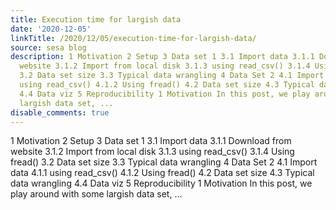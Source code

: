 ```yaml
---
title: Execution time for largish data
date: '2020-12-05'
linkTitle: /2020/12/05/execution-time-for-largish-data/
source: sesa blog
description: 1 Motivation 2 Setup 3 Data set 1 3.1 Import data 3.1.1 Download from
  website 3.1.2 Import from local disk 3.1.3 using read_csv() 3.1.4 Using fread()
  3.2 Data set size 3.3 Typical data wrangling 4 Data Set 2 4.1 Import data 4.1.1
  using read_csv() 4.1.2 Using fread() 4.2 Data set size 4.3 Typical data wrangling
  4.4 Data viz 5 Reproducibility 1 Motivation In this post, we play around with some
  largish data set, ...
disable_comments: true
---
```

1 Motivation 2 Setup 3 Data set 1 3.1 Import data 3.1.1 Download from website 3.1.2 Import from local disk 3.1.3 using read_csv() 3.1.4 Using fread() 3.2 Data set size 3.3 Typical data wrangling 4 Data Set 2 4.1 Import data 4.1.1 using read_csv() 4.1.2 Using fread() 4.2 Data set size 4.3 Typical data wrangling 4.4 Data viz 5 Reproducibility 1 Motivation In this post, we play around with some largish data set, ...